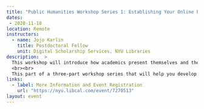 ```yaml
---
title: "Public Humanities Workshop Series 1: Establishing Your Online Presence"
dates:
 - 2020-11-18
location: Remote
instructors:
  - name: Jojo Karlin
    title: Postdoctoral Fellow
    unit: Digital Scholarship Services, NYU Libraries
description:  >
  This workshop will introduce how academics present themselves and their work online. We will examine how academic platforms, social media, and personal websites can build your public humanities profile. Building on this, we will help participants set up manageable steps for getting started and moving forward.
  <br><br>
  This part of a three-part workshop series that will help you develop the digital skills needed to support your Public Humanities work. The workshops will help you cultivate your online presence as well as identifying strategies for engaging with audiences and communities relevant to your work. Each workshop will have two parts—a one-hour group session to introduce topics and tools, followed later in the week by a drop-in session to set up practical steps for moving forward. Students may sign up for just one or two workshops, although we hope you'll be able to join us for all three!
links:
  - label: More Information and Event Registration
    url: "https://nyu.libcal.com/event/7270513"
layout: event
---
```

